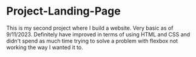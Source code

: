 # Project-Landing-Page

This is my second project where I build a website. Very basic as of 9/11/2023. Definitely have improved in terms of using HTML and CSS and didn't spend as much time trying to solve a problem with flexbox not working the way I wanted it to. 